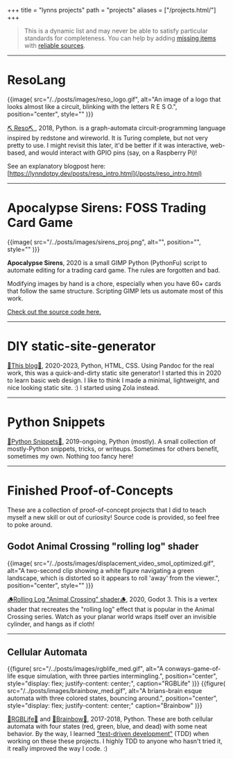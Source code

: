 +++
title = "lynns projects"
path = "projects"
aliases = ["/projects.html/"]
+++


<!-- TODO: Photos, goal of <100KB each, 1MB max, or optional load-photos -->

> This is a dynamic list and may never be able to satisfy particular standards for completeness. You can help by adding [missing items](https://gitlab.com/users/lynnpepin/starred) with [reliable sources](https://github.com/lynnpepin).


<hr>
<!-- TODO Blog photo -->


<!-- Demale86, Data analysis and scraping in New Haven, rayhunter -->

# ResoLang

{{image(
  src="/../posts/images/reso_logo.gif",
  alt="An image of a logo that looks almost like a circuit, blinking with the letters R E S O.",
  position="center",
  style=""
)}}

[⛏️ Reso⛏️ ](https://gitlab.com/lynnpepin/reso), 2018, Python. is a graph-automata circuit-programming language inspired by redstone and wireworld. It is Turing complete, but not very pretty to use. I might revisit this later, it'd be better if it was interactive, web-based, and would interact with GPIO pins (say, on a Raspberry Pi)!

See an explanatory blogpost here: [https://lynndotpy.dev/posts/reso_intro.html](/posts/reso_intro.html)

---

# Apocalypse Sirens: FOSS Trading Card Game

{{image(
  src="/../posts/images/sirens_proj.png",
  alt="",
  position="",
  style=""
)}}

**Apocalypse Sirens**, 2020 is a small GIMP Python (PythonFu) script to automate editing for a trading card game. The rules are forgotten and bad.

Modifying images by hand is a chore, especially when you have 60+ cards that follow the same structure. Scripting GIMP lets us automate most of this work.

[Check out the source code here.](https://github.com/lynnpepin/apocalypsesirens_full)

---

# DIY static-site-generator

[📝This blog📝](https://gitlab.com/lynnpepin/diy-static-site-generator), 2020-2023, Python, HTML, CSS. Using Pandoc for the real work, this was a quick-and-dirty static site generator! I started this in 2020 to learn basic web design. I like to think I made a minimal, lightweight, and nice looking static site. :) I started using Zola instead.

<!-- TODO: Photo, diy-ssg history -->

---

# Python Snippets

<!-- TODO Snippets photo -->

[🐍Python Snippets🐍](https://gitlab.com/lynnpepin/some_snippets), 2019-ongoing, Python (mostly). A small collection of mostly-Python snippets, tricks, or writeups. Sometimes for others benefit, sometimes my own. Nothing too fancy here!

<!-- ## Research Publications -->

<!-- TODO -->

<!-- ## Finished Projects and Course Projects

<!-- TODO PRAW cleanup, photo -->

<!-- **Overwrite Reddit Comments**, 2019, Python. A script using [PRAW](https://praw.readthedocs.io/en/latest/) to facilitate mass-deleting Reddit comments.


<!-- TODO NLP photo -->


<!-- **NLP for automated testing**, 2017-2018, Python, Keras, spaCy. A senior design team project I completed UConn with other students. I worked as engineering team lead as we worked on a tool to process human-language testing instructions to automatable tests.

<!-- TODO -->

<!-- **Java Swift UI, CSE 2012** https://github.com/lynnpepin/cse2102 todo

<!-- TODO -->

<!-- **MIPS sim** https://github.com/lynnpepin/mips-simulator

<!-- TODO -->

<!-- **OS 161** https://github.com/lynnpepin/4300os161


<!-- TODO: Image, change credits to Lynn Pepin -->

<!-- **Bython** https://github.com/lynnpepin/bython -->

<!--  I contributed a major change to Bython, a Python preprocessor that translates curly brakcets into indentatioin. -->

---

# Finished Proof-of-Concepts

These are a collection of proof-of-concept projects that I did to teach myself a new skill or out of curiosity! Source code is provided, so feel free to poke around.

## Godot Animal Crossing "rolling log" shader

{{image(
  src="/../posts/images/displacement_video_smol_optimized.gif",
  alt="A two-second clip showing a white figure navigating a green landscape, which is distorted so it appears to roll 'away' from the viewer.",
  position="center",
  style=""
)}}

[🪵Rolling Log "Animal Crossing" shader🪵](https://gitlab.com/lynnpepin/rollinglogshader), 2020, Godot 3. This is a vertex shader that recreates the "rolling log" effect that is popular in the Animal Crossing series. Watch as your planar world wraps itself over an invisible cylinder, and hangs as if cloth!


<hr>

## Cellular Automata

<div>
{{figure(
  src="/../posts/images/rgblife_med.gif",
  alt="A conways-game-of-life esque simulation, with three parties intermingling.",
  position="center",
  style="display: flex; justify-content: center;",
  caption="RGBLife"
)}} {{figure(
  src="/../posts/images/brainbow_med.gif",
  alt="A brians-brain esque automata with three colored states, bouncing around.",
  position="center",
  style="display: flex; justify-content: center;"
  caption="Brainbow"
)}}
</div>


[🐛RGBLife🐛](https://gitlab.com/lynnpepin/RGBLife) and [🧠Brainbow🧠](https://gitlab.com/lynnpepin/brainbow-ca), 2017-2018, Python. These are both cellular automata with four states (red, green, blue, and dead) with some neat behavior. By the way, I learned ["test-driven development"](https://en.wikipedia.org/wiki/Test-driven_development) (TDD) when working on these these projects. I highly TDD to anyone who hasn't tried it, it really improved the way I code. :)


<!--## Language Experience

TODO

Python: Most recent

Mostly for coursework: Java: 

Only for coursework: SML, Scheme (Dr. Racket, taught it!), more todo

## TODO
